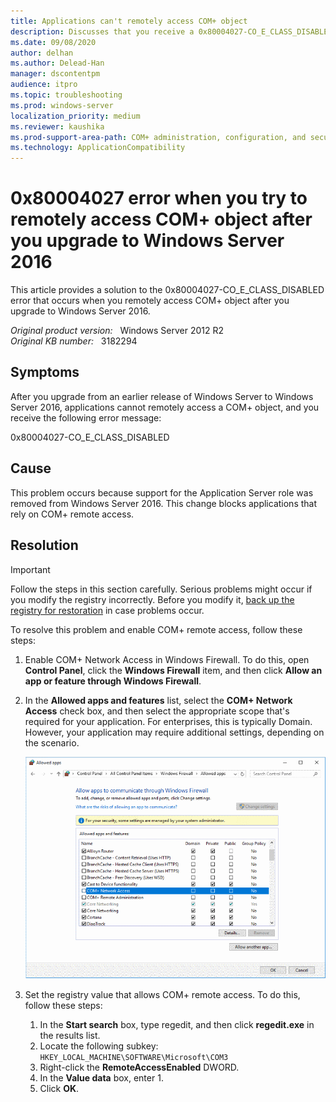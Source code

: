 ```yaml
---
title: Applications can't remotely access COM+ object
description: Discusses that you receive a 0x80004027-CO_E_CLASS_DISABLED error when you try to remotely access COM+ object after you upgrade to Windows Server 2016. Provides a resolution.
ms.date: 09/08/2020
author: delhan
ms.author: Delead-Han
manager: dscontentpm
audience: itpro
ms.topic: troubleshooting
ms.prod: windows-server
localization_priority: medium
ms.reviewer: kaushika
ms.prod-support-area-path: COM+ administration, configuration, and security
ms.technology: ApplicationCompatibility
---
```

# 0x80004027 error when you try to remotely access COM+ object after you upgrade to Windows Server 2016

This article provides a solution to the 0x80004027-CO_E_CLASS_DISABLED error that occurs when you remotely access COM+ object after you upgrade to Windows Server 2016.

_Original product version:_ &nbsp; Windows Server 2012 R2  
_Original KB number:_ &nbsp; 3182294

## Symptoms

After you upgrade from an earlier release of Windows Server to Windows Server 2016, applications cannot remotely access a COM+ object, and you receive the following error message:

0x80004027-CO_E_CLASS_DISABLED

## Cause

This problem occurs because support for the Application Server role was removed from Windows Server 2016. This change blocks applications that rely on COM+ remote access.

## Resolution

> [!IMPORTANT]
> Follow the steps in this section carefully. Serious problems might occur if you modify the registry incorrectly. Before you modify it, [back up the registry for restoration](https://support.microsoft.com/help/322756) in case problems occur.

To resolve this problem and enable COM+ remote access, follow these steps:

1. Enable COM+ Network Access in Windows Firewall. To do this, open **Control Panel**, click the **Windows Firewall** item, and then click **Allow an app or feature through Windows Firewall**.

2. In the **Allowed apps and features** list, select the **COM+ Network Access** check box, and then select the appropriate scope that's required for your application. For enterprises, this is typically Domain. However, your application may require additional settings, depending on the scenario.

    ![Allowed apps dialog box](./media/0x80004027-remotely-access-com-plus-object/com-plus-network-access-option.png)

3. Set the registry value that allows COM+ remote access. To do this, follow these steps:

    1. In the **Start search** box, type regedit, and then click **regedit.exe** in the results list.
    2. Locate the following subkey:  
      `HKEY_LOCAL_MACHINE\SOFTWARE\Microsoft\COM3`
    3. Right-click the **RemoteAccessEnabled** DWORD.
    4. In the **Value data** box, enter 1.
    5. Click **OK**.
